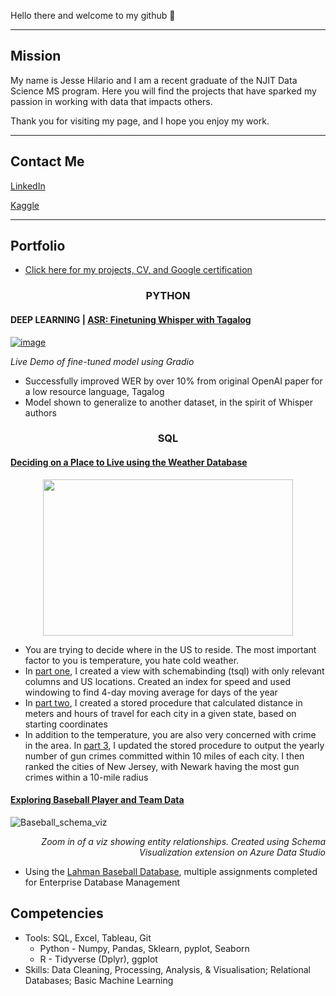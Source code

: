 
Hello there and welcome to my github 👋 

***
## Mission
My name is Jesse Hilario and I am a recent graduate of the NJIT Data Science MS program. Here you will find the projects that have sparked my passion in working with data that impacts others.

Thank you for visiting my page, and I hope you enjoy my work. 

***
## Contact Me

[LinkedIn](https://www.linkedin.com/in/jesse-hilario-5b8391178/)

[Kaggle](https://www.kaggle.com/jessehilario)

***
## Portfolio
* [Click here for my projects, CV, and Google certification](https://github.com/JesseHilario/JesseHilario.github.io)

### <p align="center"> PYTHON </p>

#### DEEP LEARNING | [ASR: Finetuning Whisper with Tagalog](https://github.com/JesseHilario/ASR-Whisper-Finetune-with-Tagalog)

[![image](https://github.com/user-attachments/assets/fbd64680-719b-4308-aea3-69e2b29ebb4a)](https://github.com/JesseHilario/ASR-Whisper-Finetune-with-Tagalog)
*<p align="left">Live Demo of fine-tuned model using Gradio</p>*
- Successfully improved WER by over 10% from original OpenAI paper for a low resource language, Tagalog
- Model shown to generalize to another dataset, in the spirit of Whisper authors




### <p align="center"> SQL </p>

#### [Deciding on a Place to Live using the Weather Database](https://github.com/JesseHilario/JesseHilario.github.io/tree/main/SQL/2023_finding_a_home_project)
<p align="center">
 <img src="https://github.com/JesseHilario/JesseHilario/assets/106210905/f7c798a3-5d8c-403c-827d-d78f4289e8e9" width="400" height="250"/>
</p>

* You are trying to decide where in the US to reside. The most important factor to you is temperature, you hate cold weather.
* In [part one](https://github.com/JesseHilario/JesseHilario.github.io/blob/main/SQL/2023_finding_a_home_project/Submission%201%20-%20SQL%20Questions.sql), I created a view with schemabinding (tsql) with only relevant columns and US locations. Created an index for speed and used windowing to find 4-day moving average for days of the year
* In [part two](https://github.com/JesseHilario/JesseHilario.github.io/blob/main/SQL/2023_finding_a_home_project/Submission%202%20-%20Geospatial%20Data%20and%20Stored%20Procedure.sql), I created a stored procedure that calculated distance in meters and hours of travel for each city in a given state, based on starting coordinates
* In addition to the temperature, you are also very concerned with crime in the area. In [part 3](https://github.com/JesseHilario/JesseHilario.github.io/blob/main/SQL/2023_finding_a_home_project/Submission%203%20-%20Crime%20Data.sql), I updated the stored procedure to output the yearly number of gun crimes committed within 10 miles of each city. I then ranked the cities of New Jersey, with Newark having the most gun crimes within a 10-mile radius


#### [Exploring Baseball Player and Team Data](https://github.com/JesseHilario/JesseHilario.github.io/tree/main/SQL/2023_Baseball_database_SQL)
![Baseball_schema_viz](https://github.com/JesseHilario/JesseHilario/assets/106210905/c4c539b8-635f-4aaf-a8a9-c259c8c2dbd8)
*<p align="right">Zoom in of a viz showing entity relationships. Created using Schema Visualization extension on Azure Data Studio</p>*
- Using the [Lahman Baseball Database](http://seanlahman.com/download-baseball-database/), multiple assignments completed for Enterprise Database Management

## Competencies

* Tools: SQL, Excel, Tableau, Git
  * Python - Numpy, Pandas, Sklearn, pyplot, Seaborn
  * R - Tidyverse (Dplyr), ggplot
* Skills: Data Cleaning, Processing, Analysis, & Visualisation; Relational Databases; Basic Machine Learning




